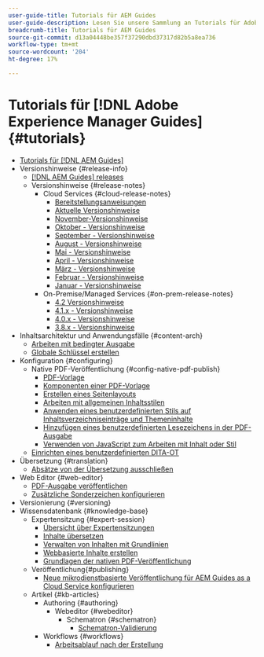 ```yaml
---
user-guide-title: Tutorials für AEM Guides
user-guide-description: Lesen Sie unsere Sammlung an Tutorials für Adobe Experience Manager Guides.
breadcrumb-title: Tutorials für AEM Guides
source-git-commit: d13a04448be357f37290dbd37317d82b5a8ea736
workflow-type: tm+mt
source-wordcount: '204'
ht-degree: 17%

---
```



# Tutorials für [!DNL Adobe Experience Manager Guides] {#tutorials}

+ [Tutorials für [!DNL AEM Guides]](overview.md)
+ Versionshinweise {#release-info}
   + [[!DNL AEM Guides] releases](./release-info/latest-release-info.md)
   + Versionshinweise {#release-notes}
      + Cloud Services {#cloud-release-notes}
         + [Bereitstellungsanweisungen](./release-info/deploy-xml-on-aemaacs.md)
         + [Aktuelle Versionshinweise](./release-info/release-notes-2023.2.0.md)
         + [November-Versionshinweise](./release-info/release-notes-2022.11.0.md)
         + [Oktober - Versionshinweise](./release-info/release-notes-2022.10.0.md)
         + [September - Versionshinweise](./release-info/release-notes-2022.9.0.md)
         + [August - Versionshinweise](./release-info/release-notes-2022.8.0.md)
         + [Mai - Versionshinweise](./release-info/release-notes-2022.5.0.md)
         + [April - Versionshinweise](./release-info/release-notes-2022.4.0.md)
         + [März - Versionshinweise](./release-info/release-notes-2022.3.0.md)
         + [Februar - Versionshinweise](./release-info/release-notes-2022.2.0.md)
         + [Januar - Versionshinweise](./release-info/release-notes-2022.1.0.md)
      + On-Premise/Managed Services {#on-prem-release-notes}
         + [4.2 Versionshinweise](./release-info/release-notes-4.2.md)
         + [4.1.x - Versionshinweise](./release-info/release-notes-4.1.md)
         + [4.0.x - Versionshinweise](https://helpx.adobe.com/xml-documentation-for-experience-manager/release-note/release-notes-xml-documentation-solution-4-0.html)
         + [3.8.x - Versionshinweise](https://helpx.adobe.com/xml-documentation-for-experience-manager/release-note/release-notes-xml-documentation-solution-3-8.html)
+ Inhaltsarchitektur und Anwendungsfälle {#content-arch}
   + [Arbeiten mit bedingter Ausgabe](./content-architecture/create-and-use-conditions.md)
   + [Globale Schlüssel erstellen](./content-architecture/create-global-keys.md)
+ Konfiguration {#configuring}
   + Native PDF-Veröffentlichung {#config-native-pdf-publish}
      + [PDF-Vorlage](./native-pdf/pdf-template.md)
      + [Komponenten einer PDF-Vorlage](./native-pdf/components-pdf-template.md)
      + [Erstellen eines Seitenlayouts](./native-pdf/design-page-layout.md)
      + [Arbeiten mit allgemeinen Inhaltsstilen](./native-pdf/stylesheet.md)
      + [Anwenden eines benutzerdefinierten Stils auf Inhaltsverzeichniseinträge und Themeninhalte](./native-pdf/custom-style-toc.md)
      + [Hinzufügen eines benutzerdefinierten Lesezeichens in der PDF-Ausgabe](./native-pdf/add-custom-bookmark.md)
      + [Verwenden von JavaScript zum Arbeiten mit Inhalt oder Stil](./native-pdf/use-javascript-content-style.md)
   + [Einrichten eines benutzerdefinierten DITA-OT](./configuring/setup-a-custom-dita-ot.md)
+ Übersetzung {#translation}
   + [Absätze von der Übersetzung ausschließen](./translation/exclude-paragraphs-from-translation.md)
+ Web Editor {#web-editor}
   + [PDF-Ausgabe veröffentlichen](./web-editor/native-pdf-web-editor.md)
   + [Zusätzliche Sonderzeichen konfigurieren](./web-editor/configure-additional-special-characters.md)
+ Versionierung {#versioning}
+ Wissensdatenbank {#knowledge-base}
   + Expertensitzung {#expert-session}
      + [Übersicht über Expertensitzungen](./knowledge-base/expert-sessions/expert-session.md)
      + [Inhalte übersetzen](./knowledge-base/expert-sessions/translating-content-using-aem-guides-oct22.md)
      + [Verwalten von Inhalten mit Grundlinien](./knowledge-base/expert-sessions/baselines-dec22.md)
      + [Webbasierte Inhalte erstellen](./knowledge-base/expert-sessions/webbased-authoring-jan2023.md)
      + [Grundlagen der nativen PDF-Veröffentlichung](./knowledge-base/expert-sessions/native-pdf-publishing-essentials-feb23.md)
   + Veröffentlichung{#publishing}
      + [Neue mikrodienstbasierte Veröffentlichung für AEM Guides as a Cloud Service konfigurieren](./knowledge-base/publishing/configure-microservices.md)
   + Artikel {#kb-articles}
      + Authoring {#authoring}
         + Webeditor {#webeditor}
            + Schematron {#schematron}
               + [Schematron-Validierung](./knowledge-base/kb-articles/authoring/webeditor/schematron/vailidating-with-schematron.md)
      + Workflows {#workflows}
         + [Arbeitsablauf nach der Erstellung](./knowledge-base/kb-articles/workflows/using-post-generation-workflow.md)
